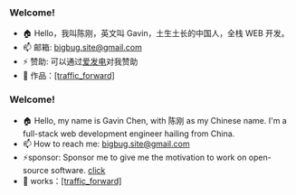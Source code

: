 ### Welcome!

- 🏠 Hello，我叫陈刚，英文叫 Gavin，土生土长的中国人，全栈 WEB 开发。
- 📫 邮箱: bigbug.site@gmail.com
- ⚡ 赞助:  可以通过[爱发电](https://ifdian.net/a/bigbug-gg)对我赞助
- 🌱 作品：[[traffic_forward]](https://crates.io/crates/traffic_forward)



### Welcome!

- 🏠 Hello, my name is Gavin Chen, with 陈刚 as my Chinese name. I'm a full-stack web development engineer hailing from China.
- 📫 How to reach me: bigbug.site@gmail.com
- ⚡sponsor: Sponsor me to give me the motivation to work on open-source software. [click](https://ifdian.net/a/bigbug-gg)
- 🌱 works：[[traffic_forward]](https://crates.io/crates/traffic_forward)

<!--
**bigbug-gg/bigbug-gg** is a ✨ _special_ ✨ repository because its `README.md` (this file) appears on your GitHub profile.

Here are some ideas to get you started:

- 🔭 I’m currently working on ...
- 🌱 I’m currently learning ...
- 👯 I’m looking to collaborate on ...
- 🤔 I’m looking for help with ...
- 💬 Ask me about ...
- 📫 How to reach me: ...
- 😄 Pronouns: ...
- ⚡ Fun fact: ...
-->

